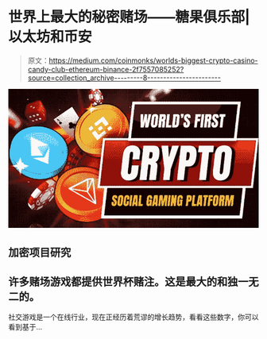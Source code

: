 # 世界上最大的秘密赌场——糖果俱乐部|以太坊和币安

> 原文：<https://medium.com/coinmonks/worlds-biggest-crypto-casino-candy-club-ethereum-binance-2f7557085252?source=collection_archive---------8----------------------->

![](img/d992a1f782a30538be14e6d2457705b8.png)

## 加密项目研究

## 许多赌场游戏都提供世界杯赌注。这是最大的和独一无二的。

社交游戏是一个在线行业，现在正经历着荒谬的增长趋势，看看这些数字，你可以看到基于…